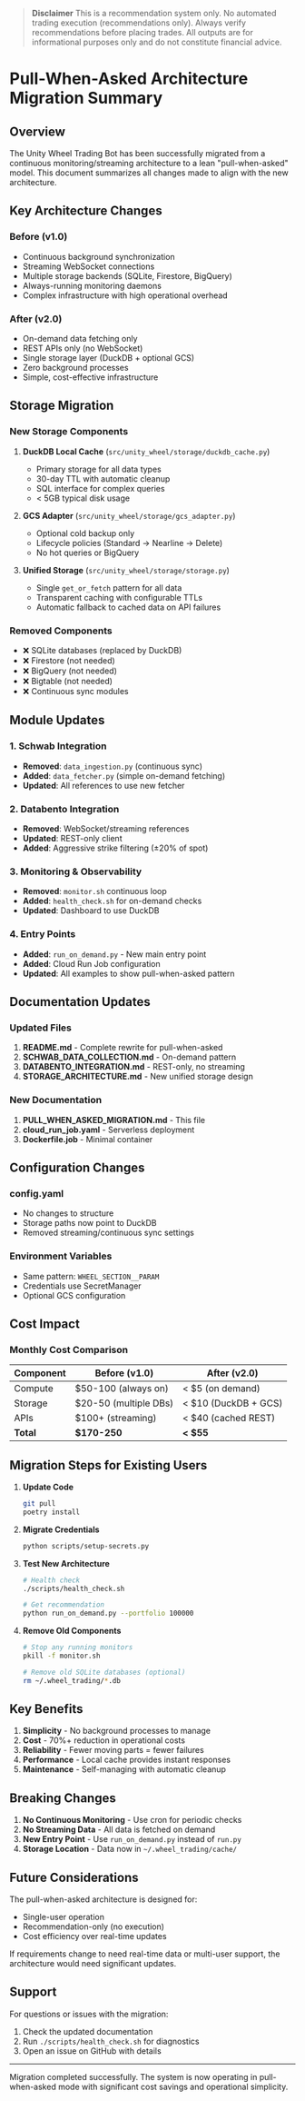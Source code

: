 > **Disclaimer**
> This is a recommendation system only. No automated trading execution (recommendations only). Always verify recommendations before placing trades. All outputs are for informational purposes only and do not constitute financial advice.

# Pull-When-Asked Architecture Migration Summary

## Overview

The Unity Wheel Trading Bot has been successfully migrated from a continuous monitoring/streaming architecture to a lean "pull-when-asked" model. This document summarizes all changes made to align with the new architecture.

## Key Architecture Changes

### Before (v1.0)
- Continuous background synchronization
- Streaming WebSocket connections
- Multiple storage backends (SQLite, Firestore, BigQuery)
- Always-running monitoring daemons
- Complex infrastructure with high operational overhead

### After (v2.0)
- On-demand data fetching only
- REST APIs only (no WebSocket)
- Single storage layer (DuckDB + optional GCS)
- Zero background processes
- Simple, cost-effective infrastructure

## Storage Migration

### New Storage Components

1. **DuckDB Local Cache** (`src/unity_wheel/storage/duckdb_cache.py`)
   - Primary storage for all data types
   - 30-day TTL with automatic cleanup
   - SQL interface for complex queries
   - < 5GB typical disk usage

2. **GCS Adapter** (`src/unity_wheel/storage/gcs_adapter.py`)
   - Optional cold backup only
   - Lifecycle policies (Standard → Nearline → Delete)
   - No hot queries or BigQuery

3. **Unified Storage** (`src/unity_wheel/storage/storage.py`)
   - Single `get_or_fetch` pattern for all data
   - Transparent caching with configurable TTLs
   - Automatic fallback to cached data on API failures

### Removed Components
- ❌ SQLite databases (replaced by DuckDB)
- ❌ Firestore (not needed)
- ❌ BigQuery (not needed)
- ❌ Bigtable (not needed)
- ❌ Continuous sync modules

## Module Updates

### 1. Schwab Integration
- **Removed**: `data_ingestion.py` (continuous sync)
- **Added**: `data_fetcher.py` (simple on-demand fetching)
- **Updated**: All references to use new fetcher

### 2. Databento Integration
- **Removed**: WebSocket/streaming references
- **Updated**: REST-only client
- **Added**: Aggressive strike filtering (±20% of spot)

### 3. Monitoring & Observability
- **Removed**: `monitor.sh` continuous loop
- **Added**: `health_check.sh` for on-demand checks
- **Updated**: Dashboard to use DuckDB

### 4. Entry Points
- **Added**: `run_on_demand.py` - New main entry point
- **Added**: Cloud Run Job configuration
- **Updated**: All examples to show pull-when-asked pattern

## Documentation Updates

### Updated Files
1. **README.md** - Complete rewrite for pull-when-asked
2. **SCHWAB_DATA_COLLECTION.md** - On-demand pattern
3. **DATABENTO_INTEGRATION.md** - REST-only, no streaming
4. **STORAGE_ARCHITECTURE.md** - New unified storage design

### New Documentation
1. **PULL_WHEN_ASKED_MIGRATION.md** - This file
2. **cloud_run_job.yaml** - Serverless deployment
3. **Dockerfile.job** - Minimal container

## Configuration Changes

### config.yaml
- No changes to structure
- Storage paths now point to DuckDB
- Removed streaming/continuous sync settings

### Environment Variables
- Same pattern: `WHEEL_SECTION__PARAM`
- Credentials use SecretManager
- Optional GCS configuration

## Cost Impact

### Monthly Cost Comparison

| Component | Before (v1.0) | After (v2.0) |
|-----------|---------------|--------------|
| Compute | $50-100 (always on) | < $5 (on demand) |
| Storage | $20-50 (multiple DBs) | < $10 (DuckDB + GCS) |
| APIs | $100+ (streaming) | < $40 (cached REST) |
| **Total** | **$170-250** | **< $55** |

## Migration Steps for Existing Users

1. **Update Code**
   ```bash
   git pull
   poetry install
   ```

2. **Migrate Credentials**
   ```bash
   python scripts/setup-secrets.py
   ```

3. **Test New Architecture**
   ```bash
   # Health check
   ./scripts/health_check.sh

   # Get recommendation
   python run_on_demand.py --portfolio 100000
   ```

4. **Remove Old Components**
   ```bash
   # Stop any running monitors
   pkill -f monitor.sh

   # Remove old SQLite databases (optional)
   rm ~/.wheel_trading/*.db
   ```

## Key Benefits

1. **Simplicity** - No background processes to manage
2. **Cost** - 70%+ reduction in operational costs
3. **Reliability** - Fewer moving parts = fewer failures
4. **Performance** - Local cache provides instant responses
5. **Maintenance** - Self-managing with automatic cleanup

## Breaking Changes

1. **No Continuous Monitoring** - Use cron for periodic checks
2. **No Streaming Data** - All data is fetched on demand
3. **New Entry Point** - Use `run_on_demand.py` instead of `run.py`
4. **Storage Location** - Data now in `~/.wheel_trading/cache/`

## Future Considerations

The pull-when-asked architecture is designed for:
- Single-user operation
- Recommendation-only (no execution)
- Cost efficiency over real-time updates

If requirements change to need real-time data or multi-user support, the architecture would need significant updates.

## Support

For questions or issues with the migration:
1. Check the updated documentation
2. Run `./scripts/health_check.sh` for diagnostics
3. Open an issue on GitHub with details

---

Migration completed successfully. The system is now operating in pull-when-asked mode with significant cost savings and operational simplicity.
